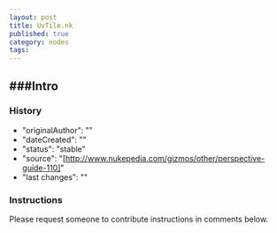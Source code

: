 ```yaml
---
layout: post
title: UvTile.nk
published: true
category: nodes
tags: 
---
```


###Intro
- 

### History
- "originalAuthor": ""
- "dateCreated": ""
- "status": "stable"
- "source": "[http://www.nukepedia.com/gizmos/other/perspective-guide-110]"
- "last changes": ""

### Instructions
Please request someone to contribute instructions in comments below.
